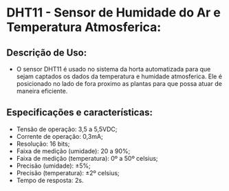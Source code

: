 # DHT11 - Sensor de Humidade do Ar e Temperatura Atmosferica:

## Descrição de Uso:
- O sensor DHT11 é usado no sistema da horta automatizada para que sejam captados os dados da temperatura e humidade atmosferica. Ele é posicionado no lado de fora proximo as plantas para que possa atuar de maneira eficiente.

## Especificações e características:
- Tensão de operação: 3,5 a 5,5VDC;
- Corrente de operação: 0,3mA;
- Resolução: 16 bits;
- Faixa de medição (umidade): 20 a 90%;
- Faixa de medição (temperatura): 0º a 50º celsius;
- Precisão (umidade): ±5%;
- Precisão (temperatura): ±2º celsius;
- Tempo de resposta: 2s.
